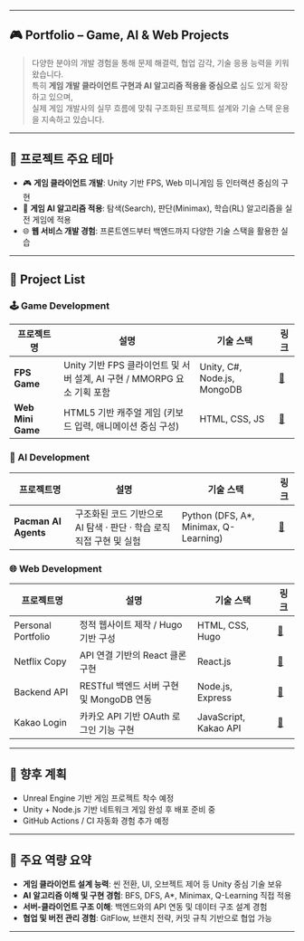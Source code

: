 
---

## 🎮 Portfolio – Game, AI & Web Projects

> 다양한 분야의 개발 경험을 통해 문제 해결력, 협업 감각, 기술 응용 능력을 키워왔습니다.  
> 특히 **게임 개발 클라이언트 구현과 AI 알고리즘 적용을 중심으로** 심도 있게 확장하고 있으며,  
> 실제 게임 개발사의 실무 흐름에 맞춰 구조화된 프로젝트 설계와 기술 스택 운용을 지속하고 있습니다.

---

## 📌 프로젝트 주요 테마

- 🎮 **게임 클라이언트 개발**: Unity 기반 FPS, Web 미니게임 등 인터랙션 중심의 구현
- 🧠 **게임 AI 알고리즘 적용**: 탐색(Search), 판단(Minimax), 학습(RL) 알고리즘을 실전 게임에 적용
- 🌐 **웹 서비스 개발 경험**: 프론트엔드부터 백엔드까지 다양한 기술 스택을 활용한 실습

---

## 📂 Project List

### 🕹️ Game Development

| 프로젝트명 | 설명 | 기술 스택 | 링크 |
|-----------|------|-----------|------|
| **FPS Game** | Unity 기반 FPS 클라이언트 및 서버 설계, AI 구현 / MMORPG 요소 기획 포함 | Unity, C#, Node.js, MongoDB | [🔗](https://github.com/m97j/FpsGame) |
| **Web Mini Game**  | HTML5 기반 캐주얼 게임 (키보드 입력, 애니메이션 중심 구성) | HTML, CSS, JS | [🔗](https://github.com/m97j/WG_casual_game) |

### 🧠 AI Development

| 프로젝트명 | 설명 | 기술 스택 | 링크 |
|-----------|------|-----------|------|
| **Pacman AI Agents** | 구조화된 코드 기반으로 AI 탐색 · 판단 · 학습 로직 직접 구현 및 실험 | Python (DFS, A*, Minimax, Q-Learning) | [🔗](https://github.com/m97j/pacman-ai) |

### 🌐 Web Development

| 프로젝트명 | 설명 | 기술 스택 | 링크 |
|-----------|------|-----------|------|
| Personal Portfolio | 정적 웹사이트 제작 / Hugo 기반 구성 | HTML, CSS, Hugo | [🔗](https://github.com/m97j/m97j.github.io) |
| Netflix Copy | API 연결 기반의 React 클론 구현 | React.js | [🔗](https://github.com/m97j/wsd_sj2-neflx_cop) |
| Backend API | RESTful 백엔드 서버 구현 및 MongoDB 연동 | Node.js, Express | [🔗](https://github.com/m97j/wsd_sj3_mjk) |
| Kakao Login | 카카오 API 기반 OAuth 로그인 기능 구현 | JavaScript, Kakao API | [🔗](https://github.com/m97j/wsd_sj4) |

---

## 🔮 향후 계획

- Unreal Engine 기반 게임 프로젝트 착수 예정  
- Unity + Node.js 기반 네트워크 게임 완성 후 배포 준비 중  
- GitHub Actions / CI 자동화 경험 추가 예정

---

## 🧠 주요 역량 요약

- **게임 클라이언트 설계 능력**: 씬 전환, UI, 오브젝트 제어 등 Unity 중심 기술 보유
- **AI 알고리즘 이해 및 구현 경험**: BFS, DFS, A*, Minimax, Q-Learning 직접 적용
- **서버-클라이언트 구조 이해**: 백엔드와의 API 연동 및 데이터 구조 설계 경험
- **협업 및 버전 관리 경험**: GitFlow, 브랜치 전략, 커밋 규칙 기반으로 협업 가능

---

